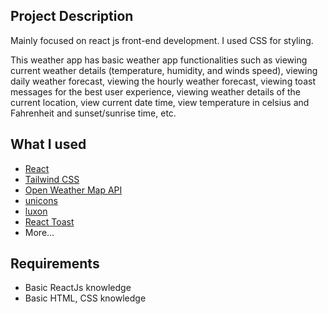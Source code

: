 ## Project Description

Mainly focused on react js front-end development. I used CSS for styling.

This weather app has basic weather app functionalities such as viewing current weather details (temperature, humidity, and winds speed), viewing daily weather forecast, viewing the hourly weather forecast, viewing toast messages for the best user experience, viewing weather details of the current location, view current date time, view temperature in celsius and Fahrenheit and sunset/sunrise time, etc.

## What I used

- [React](https://reactjs.org/)
- [Tailwind CSS](https://tailwindcss.com/)
- [Open Weather Map API](https://openweathermap.org/api)
- [unicons](iconscout.com)
- [luxon](https://www.npmjs.com/package/luxon)
- [React Toast](https://www.npmjs.com/package/react-toastify)
- More...

## Requirements

- Basic ReactJs knowledge
- Basic HTML, CSS knowledge